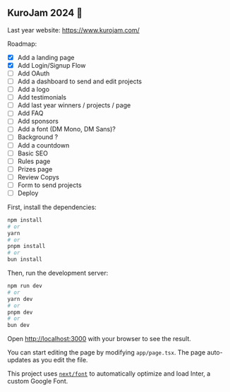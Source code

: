 
## KuroJam 2024 🚀 

Last year website: https://www.kurojam.com/

Roadmap: 
- [x] Add a landing page
- [x] Add Login/Signup Flow
- [ ] Add OAuth
- [ ] Add a dashboard to send and edit projects
- [ ] Add a logo
- [ ] Add testimonials
- [ ] Add last year winners / projects / page
- [ ] Add FAQ
- [ ] Add sponsors
- [ ] Add a font (DM Mono, DM Sans)?
- [ ] Background ?
- [ ] Add a countdown
- [ ] Basic SEO
- [ ] Rules page
- [ ] Prizes page
- [ ] Review Copys
- [ ] Form to send projects
- [ ] Deploy

First, install the dependencies:

```bash
npm install
# or
yarn
# or
pnpm install
# or
bun install
```

Then, run the development server:

```bash
npm run dev
# or
yarn dev
# or
pnpm dev
# or
bun dev
```

Open [http://localhost:3000](http://localhost:3000) with your browser to see the result.

You can start editing the page by modifying `app/page.tsx`. The page auto-updates as you edit the file.

This project uses [`next/font`](https://nextjs.org/docs/basic-features/font-optimization) to automatically optimize and load Inter, a custom Google Font.
